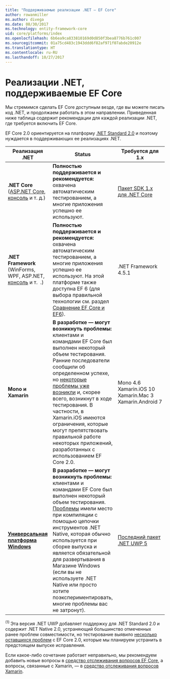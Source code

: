 ```yaml
---
title: "Поддерживаемые реализации .NET — EF Core"
author: rowanmiller
ms.author: divega
ms.date: 08/30/2017
ms.technology: entity-framework-core
uid: core/platforms/index
ms.openlocfilehash: 6b6ea9ca833810169d0d850f3bea8776b761c007
ms.sourcegitcommit: 01a75cd483c1943ddd6f82af971f07abde20912e
ms.translationtype: HT
ms.contentlocale: ru-RU
ms.lasthandoff: 10/27/2017
---
```

# <a name="net-implementations-supported-by-ef-core"></a>Реализации .NET, поддерживаемые EF Core

Мы стремимся сделать EF Core доступным везде, где вы можете писать код .NET, и продолжаем работать в этом направлении. Приведенная ниже таблица содержит рекомендации для каждой реализации .NET, где требуется включить EF Core.

EF Core 2.0 ориентируется на платформу [.NET Standard 2.0](https://docs.microsoft.com/dotnet/standard/net-standard) и поэтому нуждается в поддерживающих ее реализациях .NET.

| Реализация .NET | Status | Требуется для 1.x | Требуется для 2.x
|-|-|-|-
| **.NET Core** ([ASP.NET Core](../get-started/aspnetcore/index.md), [консоль](../get-started/netcore/index.md) и т. д.) | **Полностью поддерживается и рекомендуется:** охвачена автоматическим тестированием, а многие приложения успешно ее используют. | [Пакет SDK 1.x для .NET Core](https://www.microsoft.com/net/core/) | [Пакет SDK 2.x для .NET Core](https://www.microsoft.com/net/core/)
| **.NET Framework** (WinForms, WPF, ASP.NET, [консоль](../get-started/full-dotnet/index.md) и т.  .) | **Полностью поддерживается и рекомендуется:** охвачена автоматическим тестированием, а многие приложения успешно ее используют. На этой платформе также доступна EF 6 (для выбора правильной технологии см. раздел [Сравнение EF Core и EF6](../../efcore-and-ef6/index.md)). | .NET Framework 4.5.1 | .NET Framework 4.6.1
| **Mono и Xamarin** | **В разработке — могут возникнуть проблемы:** клиентами и командами EF Core был выполнен некоторый объем тестирования. Ранние последователи сообщили об определенном успехе, но [некоторые проблемы уже возникли](https://github.com/aspnet/entityframework/issues?q=is%3Aopen+is%3Aissue+label%3Aarea-xamarin) и, скорее всего, возникнут в ходе тестирования. В частности, в Xamarin.iOS имеются ограничения, которые могут препятствовать правильной работе некоторых приложений, разработанных с использованием EF Core 2.0. | Mono 4.6 <br/> Xamarin.iOS 10 <br/> Xamarin.Mac 3 <br/> Xamarin.Android 7 | Mono 5.4 <br/> Xamarin.iOS 10.14 <br/> Xamarin.Mac 3.8 <br/> Xamarin.Android 7.5
| [**Универсальная платформа Windows**](../get-started/uwp/index.md) | **В разработке — могут возникнуть проблемы:** клиентами и командами EF Core был выполнен некоторый объем тестирования. [Проблемы](https://github.com/aspnet/entityframework/issues?utf8=%E2%9C%93&q=is%3Aopen%20is%3Aissue%20label%3Aarea-uwp%20) имели место при компиляции с помощью цепочки инструментов .NET Native, которая обычно используется при сборке выпуска и является обязательной для развертывания в Магазине Windows (если вы не используете .NET Native или просто хотите поэкспериментировать, многие проблемы вас не затронут). | [Последний пакет .NET UWP 5](https://www.nuget.org/packages/Microsoft.NETCore.UniversalWindowsPlatform/5.4.1) | [Последний пакет .NET UWP 6](https://www.nuget.org/packages/Microsoft.NETCore.UniversalWindowsPlatform/) <sup>(1)</sup>

<sup>(1) </sup> Эта версия .NET UWP добавляет поддержку для .NET Standard 2.0 и содержит .NET Native 2.0, устраняющий большинство отмеченных ранее проблем совместимости, но тестирование выявило [несколько оставшихся проблем](https://github.com/aspnet/EntityFrameworkCore/issues?q=is%3Aopen+is%3Aissue+milestone%3A2.0.1+label%3Aarea-uwp) с EF Core 2.0, которые мы планируем устранить в предстоящем выпуске исправления.

Если какое-либо сочетание работает неправильно, мы рекомендуем добавить новые вопросы в [средство отслеживания вопросов EF Core](https://github.com/aspnet/entityframeworkcore/issues/new), а вопросы, связанные с Xamarin, — в [средство отслеживания вопросов Xamarin](https://bugzilla.xamarin.com/newbug).
